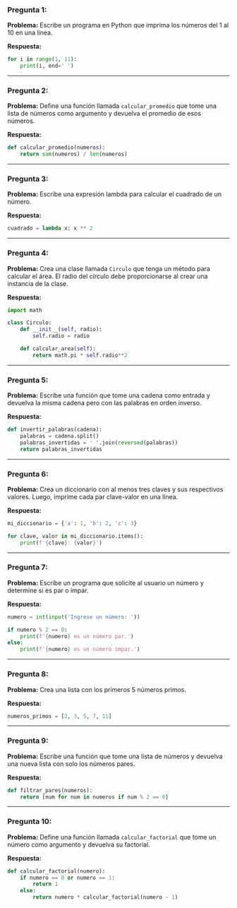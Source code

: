 ### Pregunta 1:

**Problema:**
Escribe un programa en Python que imprima los números del 1 al 10 en una línea.

**Respuesta:**
```python
for i in range(1, 11):
    print(i, end=' ')
```

---

### Pregunta 2:

**Problema:**
Define una función llamada `calcular_promedio` que tome una lista de números como argumento y devuelva el promedio de esos números.

**Respuesta:**
```python
def calcular_promedio(numeros):
    return sum(numeros) / len(numeros)
```

---

### Pregunta 3:

**Problema:**
Escribe una expresión lambda para calcular el cuadrado de un número.

**Respuesta:**
```python
cuadrado = lambda x: x ** 2
```

---

### Pregunta 4:

**Problema:**
Crea una clase llamada `Circulo` que tenga un método para calcular el área. El radio del círculo debe proporcionarse al crear una instancia de la clase.

**Respuesta:**
```python
import math

class Circulo:
    def __init__(self, radio):
        self.radio = radio

    def calcular_area(self):
        return math.pi * self.radio**2
```

---

### Pregunta 5:

**Problema:**
Escribe una función que tome una cadena como entrada y devuelva la misma cadena pero con las palabras en orden inverso.

**Respuesta:**
```python
def invertir_palabras(cadena):
    palabras = cadena.split()
    palabras_invertidas = ' '.join(reversed(palabras))
    return palabras_invertidas
```

---

### Pregunta 6:

**Problema:**
Crea un diccionario con al menos tres claves y sus respectivos valores. Luego, imprime cada par clave-valor en una línea.

**Respuesta:**
```python
mi_diccionario = {'a': 1, 'b': 2, 'c': 3}

for clave, valor in mi_diccionario.items():
    print(f'{clave}: {valor}')
```

---

### Pregunta 7:

**Problema:**
Escribe un programa que solicite al usuario un número y determine si es par o impar.

**Respuesta:**
```python
numero = int(input('Ingrese un número: '))

if numero % 2 == 0:
    print(f'{numero} es un número par.')
else:
    print(f'{numero} es un número impar.')
```

---

### Pregunta 8:

**Problema:**
Crea una lista con los primeros 5 números primos.

**Respuesta:**
```python
numeros_primos = [2, 3, 5, 7, 11]
```

---

### Pregunta 9:

**Problema:**
Escribe una función que tome una lista de números y devuelva una nueva lista con solo los números pares.

**Respuesta:**
```python
def filtrar_pares(numeros):
    return [num for num in numeros if num % 2 == 0]
```

---

### Pregunta 10:

**Problema:**
Define una función llamada `calcular_factorial` que tome un número como argumento y devuelva su factorial.

**Respuesta:**
```python
def calcular_factorial(numero):
    if numero == 0 or numero == 1:
        return 1
    else:
        return numero * calcular_factorial(numero - 1)
```
